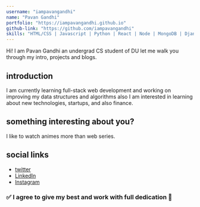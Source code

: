 ```yaml
---
username: "iampavangandhi"
name: "Pavan Gandhi"
portfolio: "https://iampavangandhi.github.io"
github-link: "https://github.com/iampavangandhi"
skills: "HTML/CSS | Javascript | Python | React | Node | MongoDB | Django"
---
```


Hi! I am Pavan Gandhi an undergrad CS student of DU let me walk you through my intro, projects and blogs.

## introduction

I am currently learning full-stack web development and working on improving my data structures and algorithms also I am interested in learning about new technologies, startups, and also finance.

## something interesting about you?

I like to watch animes more than web series.

## social links

- [twitter](https://twitter.com/iampavangandhi)
- [LinkedIn](https://linkedin.com/in/iampavangandhi)
- [Instagram](https://instagram.com/iampavangandhi)

### :white_check_mark: I agree to give my best and work with full dedication :100:
